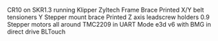 CR10 on SKR1.3 running Klipper
Zyltech Frame Brace
Printed X/Y belt tensioners
Y Stepper mount brace
Printed Z axis leadscrew holders
0.9 Stepper motors all around
TMC2209 in UART Mode
e3d v6 with BMG in direct drive
BLTouch

